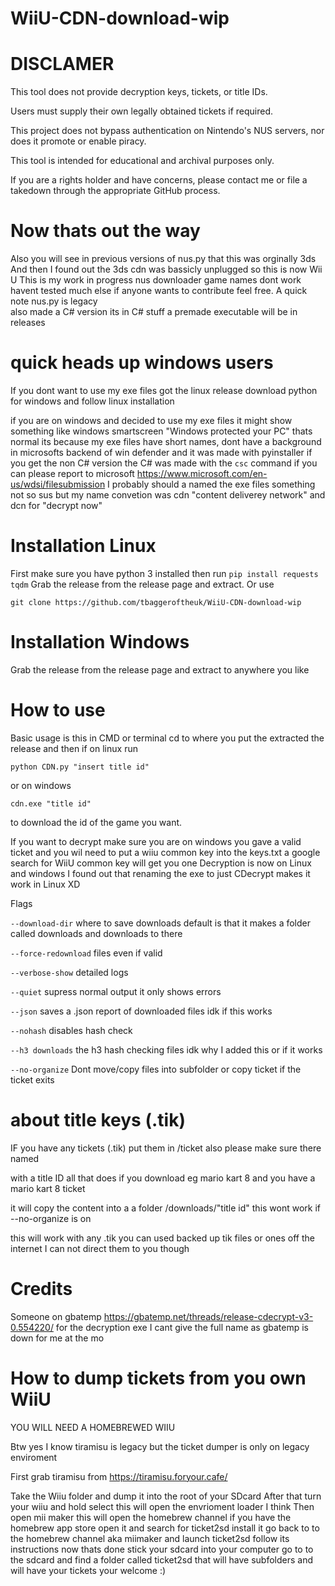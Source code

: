# WiiU-CDN-download-wip

# DISCLAMER

This tool does not provide decryption keys, tickets, or title IDs.

Users must supply their own legally obtained tickets if required.

This project does not bypass authentication on Nintendo's NUS servers, nor does it promote or enable piracy.

This tool is intended for educational and archival purposes only.

If you are a rights holder and have concerns, please contact me or file a takedown through the appropriate GitHub process.

# Now thats out the way
Also you will see in previous versions of nus.py that this was orginally 3ds
And then I found out the 3ds cdn was bassicly unplugged so this is now Wii U 
This is my work in progress nus downloader
game names dont work
havent tested much else if anyone wants to contribute feel free.
A quick note nus.py is legacy  
also made a C# version its in C# stuff a premade executable will be in releases

# quick heads up windows users

If you dont want to use my exe files got the linux release download python for windows and follow linux installation

if you are on windows and decided to use my exe files it might show something like 
windows smartscreen "Windows protected your PC" thats normal its because my exe files have short names,
dont have a background in microsofts backend of win defender and it was made with pyinstaller if you get the non C# version
the C# was made with the `csc` command if you can please report to microsoft https://www.microsoft.com/en-us/wdsi/filesubmission
I probably should a named the exe files something not so sus but my name convetion was cdn "content deliverey network"
and dcn for "decrypt now"

# Installation Linux 

First make sure you have python 3 installed
then run `pip install requests tqdm`
Grab the release from the release page 
and extract. 
Or use 

`git clone https://github.com/tbaggeroftheuk/WiiU-CDN-download-wip` 

# Installation Windows 

Grab the release from the release page 
and extract to anywhere you like 

# How to use

Basic usage is this
in CMD or terminal cd to where you put the extracted the release
and then if on linux run 

`python CDN.py "insert title id"`

or on windows

`cdn.exe "title id"` 

to download the id of the game you want.

If you want to decrypt make sure you are on windows you gave a valid ticket
and you wil need to put a wiiu common key into the keys.txt a google search for WiiU common key will get you one 
Decryption is now on Linux and windows I found out that renaming the exe to just CDecrypt makes it work in Linux XD 

Flags

`--download-dir` where to save downloads default is that it makes a folder called downloads and downloads to there

`--force-redownload` files even if valid

`--verbose-show` detailed logs

`--quiet` supress normal output it only shows errors 

`--json` saves a .json report of downloaded files idk if this works

`--nohash` disables hash check 

`--h3 downloads` the h3 hash checking files idk why I added this or if it works 

`--no-organize` Dont move/copy files into subfolder or copy ticket if the ticket exits 

# about title keys (.tik)

IF you have any tickets (.tik) put them in /ticket also please make sure there named

with a title ID all that does if you download eg mario kart 8 and you have a mario kart 8 ticket

it will copy the content into a a folder /downloads/"title id" this wont work if --no-organize is on

this will work with any .tik you can used backed up tik files or ones off the internet I can not direct them to you though

# Credits

Someone on gbatemp https://gbatemp.net/threads/release-cdecrypt-v3-0.554220/
for the decryption exe I cant give the full name as gbatemp is down for me at the mo

# How to dump tickets from you own WiiU

YOU WILL NEED A HOMEBREWED WIIU

Btw yes I know tiramisu is legacy but the ticket dumper is only on legacy enviroment  

First grab tiramisu from https://tiramisu.foryour.cafe/

Take the Wiiu folder and dump it into the root of your SDcard
After that turn your wiiu and hold select this will open the envrioment loader I think 
Then open mii maker this will open the homebrew channel  if you have the homebrew app store open it  and search for ticket2sd install it 
go back to to the homebrew channel aka miimaker and launch ticket2sd follow its instructions
now thats done stick your sdcard into your computer go to to the sdcard and find a folder called ticket2sd
that will have subfolders and will have your tickets your welcome :)


